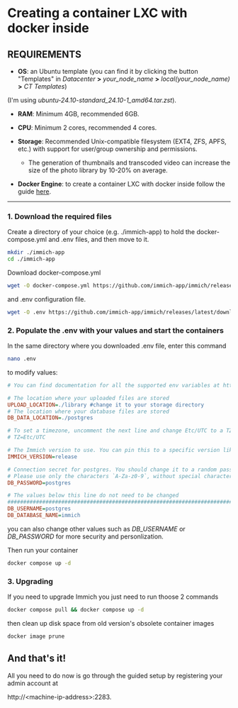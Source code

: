# Creating a container LXC with docker inside
## **REQUIREMENTS**
* **OS**: an Ubuntu template (you can find it by clicking the button "Templates" in *Datacenter* **>** *your_node_name* **>** *local(your_node_name)* **>** *CT Templates*) 

(I'm using *ubuntu-24.10-standard_24.10-1_amd64.tar.zst*).

* **RAM**: Minimum 4GB, recommended 6GB.
* **CPU**: Minimum 2 cores, recommended 4 cores.
* **Storage**: Recommended Unix-compatible filesystem (EXT4, ZFS, APFS, etc.) with support for user/group ownership and permissions.
    * The generation of thumbnails and transcoded video can increase the size of the photo library by 10-20% on average.

* **Docker Engine**: to create a container LXC with docker inside follow the guide [here](https://github.com/FrancescoDiT/Docker_LXC_proxmox "Creating a container LXC with docker inside").

---

### 1. **Download the required files**

Create a directory of your choice (e.g. ./immich-app) to hold the docker-compose.yml and .env files, and then move to it.

```bash
mkdir ./immich-app
cd ./immich-app
```

Download docker-compose.yml

```bash
wget -O docker-compose.yml https://github.com/immich-app/immich/releases/latest/download/docker-compose.yml

```

and .env configuration file.

```bash
wget -O .env https://github.com/immich-app/immich/releases/latest/download/example.env
```

### 2. **Populate the .env with your values and start the containers**

In the same directory where you downloaded .env file, enter this command

```bash
nano .env
```

to modify values:

```ini
# You can find documentation for all the supported env variables at https://immich.app/docs/install/environment-variables

# The location where your uploaded files are stored
UPLOAD_LOCATION=./library #change it to your storage directory
# The location where your database files are stored
DB_DATA_LOCATION=./postgres

# To set a timezone, uncomment the next line and change Etc/UTC to a TZ identifier from this list: https://en.wikipedia.org/wiki/List_of_tz_database_time_zones#List
# TZ=Etc/UTC

# The Immich version to use. You can pin this to a specific version like "v1.71.0"
IMMICH_VERSION=release

# Connection secret for postgres. You should change it to a random password
# Please use only the characters `A-Za-z0-9`, without special characters or spaces
DB_PASSWORD=postgres

# The values below this line do not need to be changed
###################################################################################
DB_USERNAME=postgres
DB_DATABASE_NAME=immich
```
you can also change other values such as *DB_USERNAME* or *DB_PASSWORD* for more security and personlization.

Then run your container

```bash
docker compose up -d
```

### 3. **Upgrading**

If you need to upgrade Immich you just need to run thoose 2 commands

```bash
docker compose pull && docker compose up -d
```

then clean up disk space from old version's obsolete container images

```bash
docker image prune
```

## **And that's it!**

All you need to do now is go through the guided setup by registering your admin account at

 http://\<machine-ip-address\>:2283.